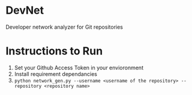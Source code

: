 # DevNet
Developer network analyzer for Git repositories

# Instructions to Run 
1. Set your Github Access Token in your envioronment
2. Install requirement dependancies 
3. `python network_gen.py --username <username of the repository> --repository <repository name>`
